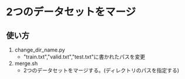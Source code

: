 # 2つのデータセットをマージ
## 使い方
1. change_dir_name.py
   - "train.txt","valid.txt","test.txt"に書かれたパスを変更
1. merge.sh
   - 2つのデータセットをマージする。(ディレクトリのパスを指定する)
